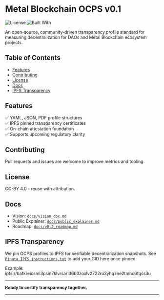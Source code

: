 # Metal Blockchain OCPS v0.1

![License](https://img.shields.io/badge/license-CC--BY%204.0-lightgrey)
![Built With](https://img.shields.io/badge/built%20with-community%20governance-blue)

An open-source, community-driven transparency profile standard for measuring decentralization for DAOs and Metal Blockchain ecosystem projects.

## Table of Contents
- [Features](#features)
- [Contributing](#contributing)
- [License](#license)
- [Docs](#docs)
- [IPFS Transparency](#ipfs-transparency)

## Features
✅ YAML, JSON, PDF profile structures  
✅ IPFS pinned transparency certificates  
✅ On-chain attestation foundation  
✅ Supports upcoming regulatory clarity

## Contributing
Pull requests and issues are welcome to improve metrics and tooling.

## License
CC-BY 4.0 - reuse with attribution.

## Docs
- Vision: [`docs/vision_doc.md`](docs/vision_doc.md)
- Public Explainer: [`docs/public_explainer.md`](docs/public_explainer.md)
- Roadmap: [`docs/v0.2_roadmap.md`](docs/v0.2_roadmap.md)

## IPFS Transparency
We pin OCPS profiles to IPFS for verifiable decentralization snapshots. See [`Pinata_IPFS_instructions.txt`](Pinata_IPFS_instructions.txt) to add your CID here once pinned.

Example: ipfs://bafkreicsmi3psin7klvrsarl36b3zoxlv2722ru3yhqzne2tmhc6fqss3u

---

**Ready to certify transparency together.**

---
